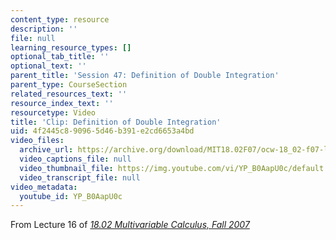 ```yaml
---
content_type: resource
description: ''
file: null
learning_resource_types: []
optional_tab_title: ''
optional_text: ''
parent_title: 'Session 47: Definition of Double Integration'
parent_type: CourseSection
related_resources_text: ''
resource_index_text: ''
resourcetype: Video
title: 'Clip: Definition of Double Integration'
uid: 4f2445c8-9096-5d46-b391-e2cd6653a4bd
video_files:
  archive_url: https://archive.org/download/MIT18.02F07/ocw-18_02-f07-lec16_300k.mp4
  video_captions_file: null
  video_thumbnail_file: https://img.youtube.com/vi/YP_B0AapU0c/default.jpg
  video_transcript_file: null
video_metadata:
  youtube_id: YP_B0AapU0c
---
```


From Lecture 16 of [_18.02 Multivariable Calculus, Fall 2007_](/courses/18-02-multivariable-calculus-fall-2007/pages/video-lectures)